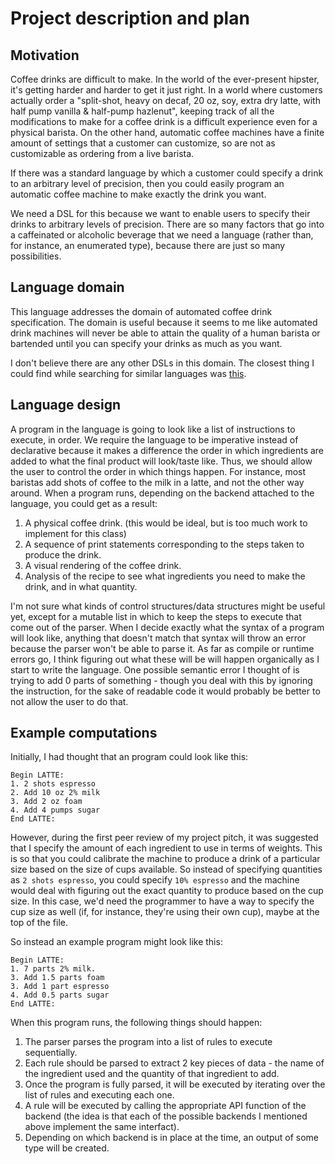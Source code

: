 # Project description and plan

## Motivation

Coffee drinks are difficult to make. In the world of the ever-present hipster, it's getting harder and harder to get it just right. In a world where customers actually order a "split-shot, heavy on decaf, 20 oz, soy, extra dry latte, with half pump vanilla & half-pump hazlenut", keeping track of all the modifications to make for a coffee drink is a difficult experience even for a physical barista. On the other hand, automatic coffee machines have a finite amount of settings that a customer can customize, so are not as customizable as ordering from a live barista. 

If there was a standard language by which a customer could specify a drink to an arbitrary level of precision, then you could easily program an automatic coffee machine to make exactly the drink you want. 

We need a DSL for this because we want to enable users to specify their drinks to arbitrary levels of precision. There are so many factors that go into a caffeinated or alcoholic beverage that we need a language (rather than, for instance, an enumerated type), because there are just so many possibilities.

## Language domain

This language addresses the domain of automated coffee drink specification. The domain is useful because it seems to me like automated drink machines will never be able to attain the quality of a human barista or bartended until you can specify your drinks as much as you want. 

I don't believe there are any other DSLs in this domain. The closest thing I could find while searching for similar languages was [this](https://en.wikipedia.org/wiki/Hyper_Text_Coffee_Pot_Control_Protocol). 

## Language design

A program in the language is going to look like a list of instructions to execute, in order. We require the language to be imperative instead of declarative because it makes a difference the order in which ingredients are added to what the final product will look/taste like. Thus, we should allow the user to control the order in which things happen. For instance, most baristas add shots of coffee to the milk in a latte, and not the other way around. When a program runs, depending on the backend attached to the language, you could get as a result:

1. A physical coffee drink. (this would be ideal, but is too much work to implement for this class)
2. A sequence of print statements corresponding to the steps taken to produce the drink.
3. A visual rendering of the coffee drink.
4. Analysis of the recipe to see what ingredients you need to make the drink, and in what quantity. 

I'm not sure what kinds of control structures/data structures might be useful yet, except for a mutable list in which to keep the steps to execute that come out of the parser. When I decide exactly what the syntax of a program will look like, anything that doesn't match that syntax will throw an error because the parser won't be able to parse it. As far as compile or runtime errors go, I think figuring out what these will be will happen organically as I start to write the language. One possible semantic error I thought of is trying to add 0 parts of something - though you deal with this by ignoring the instruction, for the sake of readable code it would probably be better to not allow the user to do that. 

## Example computations

Initially, I had thought that an program could look like this:
```
Begin LATTE:
1. 2 shots espresso
2. Add 10 oz 2% milk
3. Add 2 oz foam
4. Add 4 pumps sugar
End LATTE:
```
However, during the first peer review of my project pitch, it was suggested that I specify the amount of each ingredient to use in terms of weights. This is so that you could calibrate the machine to produce a drink of a particular size based on the size of cups available. 
So instead of specifying quantities as `2 shots espresso`, you could specify `10% espresso` and the machine would deal with figuring out the exact quantity to produce based on the cup size. In this case, we'd need the programmer to have a way to specify the cup size as well (if, for instance, they're using their own cup), maybe at the top of the file. 

So instead an example program might look like this:
```
Begin LATTE:
1. 7 parts 2% milk.
3. Add 1.5 parts foam
3. Add 1 part espresso
4. Add 0.5 parts sugar
End LATTE:
```
When this program runs, the following things should happen:

1. The parser parses the program into a list of rules to execute sequentially.
2. Each rule should be parsed to extract 2 key pieces of data - the name of the ingredient used and the quantity of that ingredient to add. 
3. Once the program is fully parsed, it will be executed by iterating over the list of rules and executing each one. 
4. A rule will be executed by calling the appropriate API function of the backend (the idea is that each of the possible backends I mentioned above implement the same interfact).
5. Depending on which backend is in place at the time, an output of some type will be created.